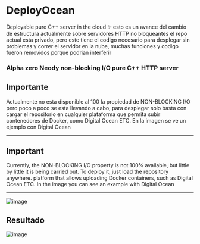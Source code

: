 # DeployOcean

Deployable pure C++ server in the cloud ✨
esto es un avance del cambio de estructura actualmente sobre servidores HTTP no bloqueantes 
el repo actual esta privado, pero este tiene el codigo necesario para desplegar sin problemas y correr el servidor en la nube, muchas funciones y codigo fueron removidos
porque podrian interferir 

### Alpha zero Neody non-blocking I/O pure C++ HTTP server


## Importante

Actualmente no esta disponible al 100 la propiedad de NON-BLOCKING I/O pero poco a poco se esta llevando a cabo, para desplegar solo basta con cargar el repositorio en cualquier
plataforma que permita subir contenedores de Docker, como Digital Ocean ETC. En la imagen se ve un ejemplo con Digital Ocean

<hr/>

## Important

Currently, the NON-BLOCKING I/O property is not 100% available, but little by little it is being carried out. To deploy it, just load the repository anywhere.
platform that allows uploading Docker containers, such as Digital Ocean ETC. In the image you can see an example with Digital Ocean

<hr/>

![image](https://user-images.githubusercontent.com/52190352/228866209-bbf341a5-5638-464f-9fb6-7e984d7da73c.png)


## Resultado

![image](https://user-images.githubusercontent.com/52190352/228868372-16f08b0b-b828-489f-b5db-07bd928cb5bd.png)

